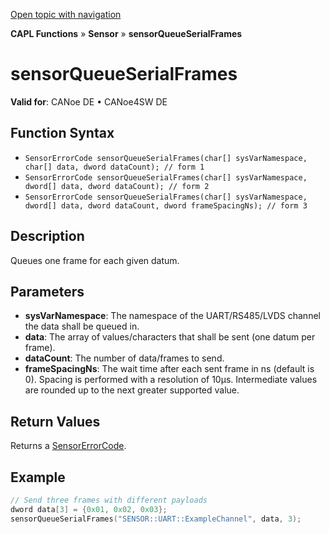 [Open topic with navigation](../../../../../CANoeDEFamily.htm#Topics/CAPLFunctions/Sensor/Functions/CAPLfunctionSensorQueueSerialFrames.md)

**CAPL Functions** » **Sensor** » **sensorQueueSerialFrames**

# sensorQueueSerialFrames

**Valid for**: CANoe DE • CANoe4SW DE

## Function Syntax

- `SensorErrorCode sensorQueueSerialFrames(char[] sysVarNamespace, char[] data, dword dataCount); // form 1`
- `SensorErrorCode sensorQueueSerialFrames(char[] sysVarNamespace, dword[] data, dword dataCount); // form 2`
- `SensorErrorCode sensorQueueSerialFrames(char[] sysVarNamespace, dword[] data, dword dataCount, dword frameSpacingNs); // form 3`

## Description

Queues one frame for each given datum.

## Parameters

- **sysVarNamespace**: The namespace of the UART/RS485/LVDS channel the data shall be queued in.
- **data**: The array of values/characters that shall be sent (one datum per frame).
- **dataCount**: The number of data/frames to send.
- **frameSpacingNs**: The wait time after each sent frame in ns (default is 0). Spacing is performed with a resolution of 10µs. Intermediate values are rounded up to the next greater supported value.

## Return Values

Returns a [SensorErrorCode](../CAPLfunctionsSensorEnumeration.md).

## Example

```c
// Send three frames with different payloads
dword data[3] = {0x01, 0x02, 0x03};
sensorQueueSerialFrames("SENSOR::UART::ExampleChannel", data, 3);
```
